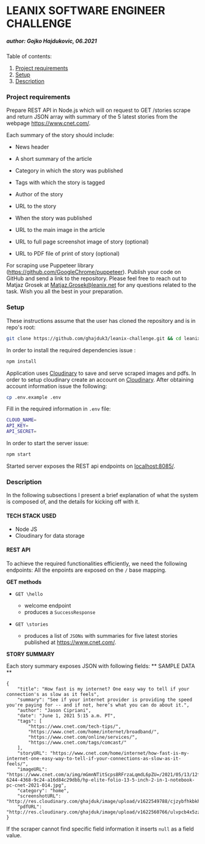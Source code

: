 # LEANIX SOFTWARE ENGINEER CHALLENGE
##### author: Gojko Hajdukovic, 06.2021

Table of contents:
1. [Project requirements](#introduction)
2. [Setup](#setup)
3. [Description](#description)

<a name="introduction"></a>
### Project requirements
Prepare REST API in Node.js which will on request to GET /stories scrape and return JSON array with summary of the 5 latest stories from the webpage https://www.cnet.com/.

Each summary of the story should include:

* News header

* A short summary of the article

* Category in which the story was published

* Tags with which the story is tagged

* Author of the story

* URL to the story

* When the story was published

* URL to the main image in the article

* URL to full page screenshot image of story (optional)

* URL to PDF file of print of story (optional)

For scraping use Puppeteer library (https://github.com/GoogleChrome/puppeteer).
Publish your code on GitHub and send a link to the repository.
Please feel free to reach out to Matjaz Grosek at Matjaz.Grosek@leanix.net for any questions related to the task.
Wish you all the best in your preparation.

<a name="setup"></a>
### Setup
These instructions assume that the user has cloned the repository and is in repo's root:
```bash script
git clone https://github.com/ghajduk3/leanix-challenge.git && cd leanix-challenge
```
In order to install the required dependencies issue : 
```bash script
npm install 
```
Application uses [Cloudinary](https://cloudinary.com/) to save and serve scraped images and pdfs. In order to setup cloudinary create an account on [Cloudinary](https://cloudinary.com/).
After obtaining account information issue the following:
```bash script
cp .env.example .env
```
Fill in the required information in `.env` file:
```bash script
CLOUD_NAME=
API_KEY=
API_SECRET=
```
In order to start the server issue:
```bash script
npm start
```
Started server exposes the REST api endpoints on [localhost:8085/](http://localhost:8085).

<a name="description"></a>
### Description
In the following subsections I present a brief explanation of what the system is composed of, and the details for kicking off with it.

#### TECH STACK USED
* Node JS
* Cloudinary for data storage

#### REST API
To achieve the required functionalities efficiently, we need the following endpoints: All the enpoints are exposed on the `/` base mapping.

**GET methods**
* `GET \hello` 
    * welcome endpoint
    * produces a `SuccessResponse`
    
* `GET \stories`
    * produces a list of `JSONs` with summaries for five latest stories published at https://www.cnet.com/.

**STORY SUMMARY**

Each story summary exposes JSON with following fields:
** SAMPLE DATA ** 
```angular2html
{
    "title": "How fast is my internet? One easy way to tell if your connection's as slow as it feels",
    "summary": "See if your internet provider is providing the speed you're paying for -- and if not, here’s what you can do about it.",
    "author": "Jason Cipriani",
    "date": "June 1, 2021 5:15 a.m. PT",
    "tags": [
        "https://www.cnet.com/tech-tips/",
        "https://www.cnet.com/home/internet/broadband/",
        "https://www.cnet.com/online/services/",
        "https://www.cnet.com/tags/comcast/"
    ],
    "storyURL": "https://www.cnet.com/home/internet/how-fast-is-my-internet-one-easy-way-to-tell-if-your-connections-as-slow-as-it-feels/",
    "imageURL": "https://www.cnet.com/a/img/mGmnNTitScps8RFrzaLqmdL6pZU=/2021/05/13/12fccba5-6244-4368-9c24-a16d84c29dbb/hp-elite-folio-13-5-inch-2-in-1-notebook-pc-cnet-2021-014.jpg",
    "category": "home",
    "screenshotURL": "http://res.cloudinary.com/ghajduk/image/upload/v1622549788/cjzybfhkbkh2u7xch0vo.png",
    "pdfURL": "http://res.cloudinary.com/ghajduk/image/upload/v1622560766/ulvpcb4x5zz6zdlgctg5.pdf"
}
```
If the scraper cannot find specific field information it inserts `null` as a field value.







